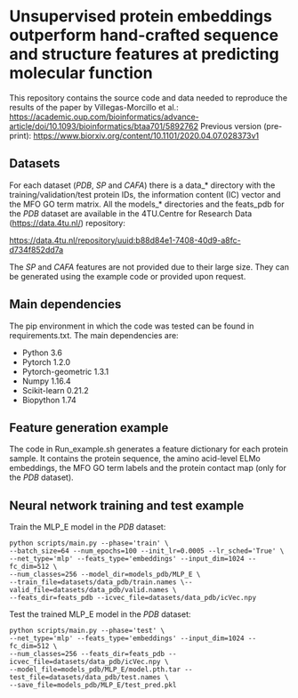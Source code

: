 # Unsupervised protein embeddings outperform hand-crafted sequence and structure features at predicting molecular function
This repository contains the source code and data needed to reproduce the results of the paper by Villegas-Morcillo et al.:
https://academic.oup.com/bioinformatics/advance-article/doi/10.1093/bioinformatics/btaa701/5892762
Previous version (pre-print):
https://www.biorxiv.org/content/10.1101/2020.04.07.028373v1

## Datasets
For each dataset (_PDB_, _SP_ and _CAFA_) there is a data_* directory with the training/validation/test protein IDs, the information content (IC) vector and the MFO GO term matrix. All the models_* directories and the feats_pdb for the _PDB_ dataset are available in the 4TU.Centre for Research Data (https://data.4tu.nl/) repository:

https://data.4tu.nl/repository/uuid:b88d84e1-7408-40d9-a8fc-d734f852dd7a

The _SP_ and _CAFA_ features are not provided due to their large size. They can be generated using the example code or provided upon request.

## Main dependencies
The pip environment in which the code was tested can be found in requirements.txt. The main dependencies are:
* Python 3.6
* Pytorch 1.2.0
* Pytorch-geometric 1.3.1
* Numpy 1.16.4
* Scikit-learn 0.21.2
* Biopython 1.74

## Feature generation example
The code in Run_example.sh generates a feature dictionary for each protein sample. It contains the protein sequence, the amino acid-level ELMo embeddings, the MFO GO term labels and the protein contact map (only for the _PDB_ dataset).

## Neural network training and test example
Train the MLP_E model in the _PDB_ dataset:
```
python scripts/main.py --phase='train' \
--batch_size=64 --num_epochs=100 --init_lr=0.0005 --lr_sched='True' \
--net_type='mlp' --feats_type='embeddings' --input_dim=1024 --fc_dim=512 \
--num_classes=256 --model_dir=models_pdb/MLP_E \
--train_file=datasets/data_pdb/train.names \--valid_file=datasets/data_pdb/valid.names \
--feats_dir=feats_pdb --icvec_file=datasets/data_pdb/icVec.npy
```

Test the trained MLP_E model in the _PDB_ dataset:
```
python scripts/main.py --phase='test' \
--net_type='mlp' --feats_type='embeddings' --input_dim=1024 --fc_dim=512 \
--num_classes=256 --feats_dir=feats_pdb --icvec_file=datasets/data_pdb/icVec.npy \
--model_file=models_pdb/MLP_E/model.pth.tar --test_file=datasets/data_pdb/test.names \
--save_file=models_pdb/MLP_E/test_pred.pkl
```
